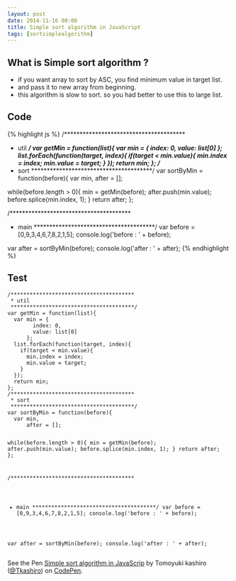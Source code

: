 ```yaml
---
layout: post
date: 2014-11-16 00:00
title: Simple sort algorithm in JavaScript
tags: [sortsimplealgorithm]
---
```


## What is Simple sort algorithm ?

* if you want array to sort by ASC, you find minimum value in target list.
* and pass it to new array from beginning.
* this algorithm is slow to sort. so you had better to use this to large list.

## Code

{% highlight js %}
/***************************************
 * util
 ***************************************/
var getMin = function(list){
  var min = {
        index: 0,
        value: list[0]
      };
  list.forEach(function(target, index){
    if(target < min.value){
      min.index = index;
      min.value = target;
    } 
  });
  return min;
};
/***************************************
 * sort
 ***************************************/
var sortByMin = function(before){
  var min,
      after = [];
  
  while(before.length > 0){
    min = getMin(before);
    after.push(min.value);
    before.splice(min.index, 1);
  }
  return after;
};

/***************************************
 * main
 ***************************************/
var before = [0,9,3,4,6,7,8,2,1,5];
console.log('before : ' + before);

var after = sortByMin(before);
console.log('after : ' + after);
{% endhighlight %}
    
## Test

<div data-height="268" data-theme-id="9575" data-slug-hash="LEYJBX" data-default-tab="js" data-user="Tkashiro" class='codepen'><pre><code>/***************************************
 * util
 ***************************************/
var getMin = function(list){
  var min = {
        index: 0,
        value: list[0]
      };
  list.forEach(function(target, index){
    if(target &lt; min.value){
      min.index = index;
      min.value = target;
    } 
  });
  return min;
};
/***************************************
 * sort
 ***************************************/
var sortByMin = function(before){
  var min,
      after = [];
  
  while(before.length &gt; 0){
    min = getMin(before);
    after.push(min.value);
    before.splice(min.index, 1);
  }
  return after;
};

/***************************************
 * main
 ***************************************/
var before = [0,9,3,4,6,7,8,2,1,5];
console.log(&#39;before : &#39; + before);

var after = sortByMin(before);
console.log(&#39;after : &#39; + after);
</code></pre>
<p>See the Pen <a href='http://codepen.io/Tkashiro/pen/LEYJBX/'>Simple sort algorithm in JavaScrip</a> by Tomoyuki kashiro (<a href='http://codepen.io/Tkashiro'>@Tkashiro</a>) on <a href='http://codepen.io'>CodePen</a>.</p>
</div><script async src="//assets.codepen.io/assets/embed/ei.js"></script>
